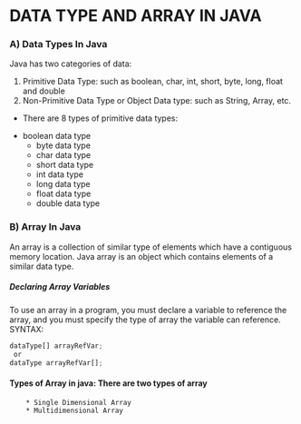 # DATA TYPE AND ARRAY IN JAVA

### A) Data Types In Java
   Java has two categories of data:
   1. Primitive Data Type: such as boolean, char, int, short, byte, long, float and double
   2. Non-Primitive Data Type or Object Data type: such as String, Array, etc.
   
 * There are 8 types of primitive data types:
  - boolean data type
	- byte data type
	- char data type
	- short data type
	- int data type
	- long data type
	- float data type
	- double data type

### B) Array In Java
   An array is a collection of similar type of elements which have a contiguous memory location.
   Java array is an object which contains elements of a similar data type.
   ##### Declaring Array Variables
   To use an array in a program, you must declare a variable to reference the array, and you must specify the type of array the variable      can reference. 
   SYNTAX:
   ```javascript
   dataType[] arrayRefVar; 
    or
   dataType arrayRefVar[];
   ```
   
   #### Types of Array in java: There are two types of array
        * Single Dimensional Array
        * Multidimensional Array
   
